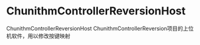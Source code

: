 # ChunithmControllerReversionHost
 ChunithmControllerReversionHost 
 ChunithmControllerReversion项目的上位机软件，用以修改按键映射
